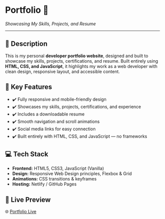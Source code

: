 <h1>Portfolio 🌟</h1>
<p><em>Showcasing My Skills, Projects, and Resume</em></p>

<hr>

<h2>📖 Description</h2>
<p>
  This is my personal <strong>developer portfolio website</strong>, designed and built to showcase my skills, projects, certifications, and resume.  
  Built entirely using <strong>HTML, CSS, and JavaScript</strong>, it highlights my work as a web developer with clean design, responsive layout, and accessible content.
</p>

<h2>🔧 Key Features</h2>
<ul>
  <li>✔️ Fully responsive and mobile-friendly design</li>
  <li>✔️ Showcases my skills, projects, certifications, and experience</li>
  <li>✔️ Includes a downloadable resume</li>
  <li>✔️ Smooth navigation and scroll animations</li>
  <li>✔️ Social media links for easy connection</li>
  <li>✔️ Built entirely with HTML, CSS, and JavaScript — no frameworks</li>
</ul>

<h2>💻 Tech Stack</h2>
<ul>
  <li><strong>Frontend:</strong> HTML5, CSS3, JavaScript (Vanilla)</li>
  <li><strong>Design:</strong> Responsive Web Design principles, Flexbox & Grid</li>
  <li><strong>Animations:</strong> CSS transitions & keyframes</li>
  <li><strong>Hosting:</strong> Netlify / GitHub Pages</li>
</ul>

<h2>🔗 Live Preview</h2>
<p>
  🌐 <a href="https://portfolioofanimesh.netlify.app/" target="_blank">Portfolio Live</a>
</p>

